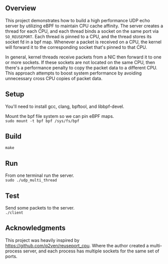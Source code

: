 ## Overview
This project demonstrates how to build a high performance UDP echo server by utilizing eBPF to maintain CPU cache affinity. The server creates a thread for each CPU, and each thread binds a socket on the same port via `SO_REUSEPORT`. Each thread is pinned to a CPU, and the thread stores its socket fd in a bpf map. Whenever a packet is received on a CPU, the kernel will forward it to the corresponding socket that's pinned to that CPU.

In general, kernel threads receive packets from a NIC then forward it to one or more sockets. If these sockets are not located on the same CPU, then there's a performance penalty to copy the packet data to a different CPU. This approach attempts to boost system performance by avoiding unnecessary cross CPU copies of packet data.

## Setup
You'll need to install gcc, clang, bpftool, and libbpf-devel.

Mount the bpf file system so we can pin eBPF maps.  
`sudo mount -t bpf bpf /sys/fs/bpf`

## Build
`make`

## Run
From one terminal run the server.  
`sudo ./udp_multi_thread`

## Test
Send some packets to the server.  
`./client`

## Acknowledgments

This project was heavily inspired by https://github.com/q2ven/reuseport_cpu. Where the author created a multi-process server, and each process has multiple sockets for the same set of ports.

